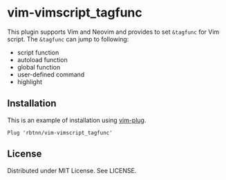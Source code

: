 
# vim-vimscript\_tagfunc

This plugin supports Vim and Neovim and provides to set `&tagfunc` for Vim script.
The `&tagfunc` can jump to following:

* script function
* autoload function
* global function
* user-defined command
* highlight

## Installation

This is an example of installation using [vim-plug](https://github.com/junegunn/vim-plug).

```
Plug 'rbtnn/vim-vimscript_tagfunc'
```

## License

Distributed under MIT License. See LICENSE.

